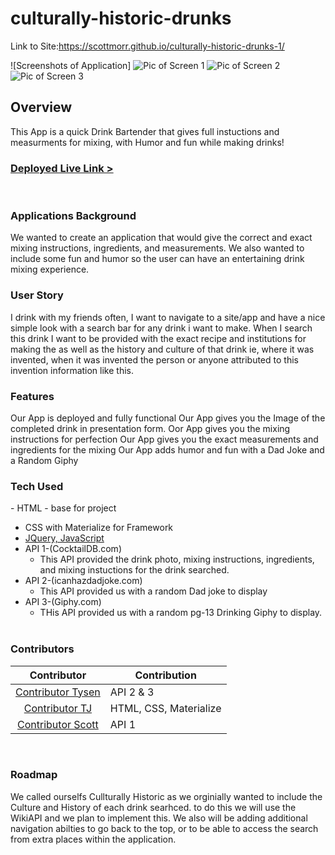 # culturally-historic-drunks

​Link to Site:https://scottmorr.github.io/culturally-historic-drunks-1/


![Screenshots of Application] 
<img src ="images/Page1Image.jpg" alt ="Pic of Screen 1" />
<img src ="images/Screen2Image.jpg" alt ="Pic of Screen 2" />
<img src ="images/Screen3Image.jpg" alt ="Pic of Screen 3" />
​
## Overview
This App is a quick Drink Bartender that gives full instuctions and measurments for mixing, with Humor and fun while making drinks!
​
### [Deployed Live Link >](https://firzlaff.github.io/culturally-historic-drunks/)
​
### Applications Background
We wanted to create an application that would give the correct and exact mixing instructions, ingredients, and measurements. We also wanted to include some fun and humor so the user can have an entertaining drink mixing experience. 

### User Story
I drink with my friends often, I want to navigate to a site/app and have a nice simple look with a search bar for any drink i want to make. When I search this drink I want to be provided with the exact recipe and institutions for making the  as well as the history and culture of that drink ie, where it was invented, when it was invented the person or anyone attributed to this invention information like this.
​
### Features
Our App is deployed and fully functional
​Our App gives you the Image of the completed drink in presentation form. 
Oor App gives you the mixing instructions for perfection
Our App gives you the exact measurements and ingredients for the mixing
Our App adds humor and fun with a Dad Joke and a Random Giphy

### Tech Used
​- HTML - base for project
- CSS with Materialize for Framework
- [JQuery, JavaScript](https://jquery.com/)
- API 1-(CocktailDB.com)
  - This API provided the drink photo, mixing instructions, ingredients, and mixing instuctions for the drink searched. 
- API 2-(icanhazdadjoke.com)
  - This API provided us with a random Dad joke to display
- API 3-(Giphy.com)
  - THis API provided us with a random pg-13 Drinking Giphy to display.    
​
### Contributors​
| Contributor                              |     Contribution     |
|:----------------------------------------:| -------------------- | 
| [Contributor Tysen](https://github.com/) |      API 2 & 3       |
| [Contributor TJ](https://github.com/)  | HTML, CSS, Materialize |
| [Contributor Scott](https://github.com/) |        API 1         |
​
### Roadmap 
We called ourselfs Cullturally Historic as we orginially wanted to include the Culture and History of each drink searhced. to do this we will use the WikiAPI and we plan to implement this. 
We also will be adding additional navigation abilties to go back to the top, or to be able to access the search from extra places within the application. 
